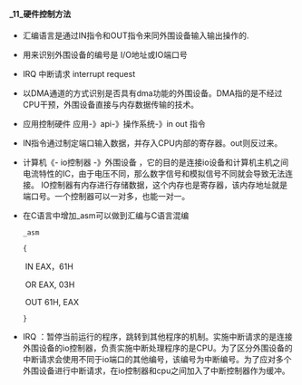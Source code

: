 #### _11_硬件控制方法
* 汇编语言是通过IN指令和OUT指令来同外围设备输入输出操作的.

* 用来识别外围设备的编号是 I/O地址或IO端口号

* IRQ 中断请求 interrupt request

* 以DMA通道的方式识别是否具有dma功能的外围设备。DMA指的是不经过CPU干预，外围设备直接与内存数据传输的技术。

* 应用控制硬件  应用-》api-》操作系统-》in out 指令

* IN指令通过制定端口输入数据，并存入CPU内部的寄存器。out则反过来。

* 计算机《- io控制器  -》外围设备  ，它的目的是连接io设备和计算机主机之间电流特性的IC，由于电压不同，那么数字信号和模拟信号不同就会导致无法连接。
  IO控制器有内存进行存储数据，这个内存也是寄存器，该内存地址就是端口号。一个控制器可以一对多，也能一对一。
  
* 在C语言中增加_asm可以做到汇编与C语言混编

  `_asm`

  `{`

  ​	IN EAX，61H

  ​	OR EAX, 03H

  ​    OUT 61H, EAX

  `}`

* IRQ ：暂停当前运行的程序，跳转到其他程序的机制。实施中断请求的是连接外围设备的io控制器，负责实施中断处理程序的是CPU。为了区分外围设备的中断请求会使用不同于io端口的其他编号，该编号为中断编号。为了应对多个外围设备进行中断请求，在io控制器和cpu之间加入了中断控制器作为缓冲。

